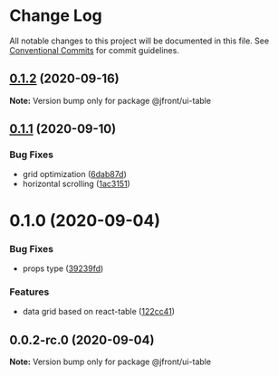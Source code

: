 # Change Log

All notable changes to this project will be documented in this file.
See [Conventional Commits](https://conventionalcommits.org) for commit guidelines.

## [0.1.2](https://github.com/Jepria/jfront-ui/compare/@jfront/ui-table@0.1.1...@jfront/ui-table@0.1.2) (2020-09-16)

**Note:** Version bump only for package @jfront/ui-table





## [0.1.1](https://github.com/Jepria/jfront-ui/compare/@jfront/ui-table@0.1.0...@jfront/ui-table@0.1.1) (2020-09-10)


### Bug Fixes

* grid optimization ([6dab87d](https://github.com/Jepria/jfront-ui/commit/6dab87d08d25c5f8442ff8e38d99e3f9c89c17f4))
* horizontal scrolling ([1ac3151](https://github.com/Jepria/jfront-ui/commit/1ac3151ffa410f926fa31e6addadf7a0efddfcee))





# 0.1.0 (2020-09-04)


### Bug Fixes

* props type ([39239fd](https://github.com/Jepria/jfront-ui/commit/39239fde7a296f1983efb8eecfc05ee3853cd7a0))


### Features

* data grid based on react-table ([122cc41](https://github.com/Jepria/jfront-ui/commit/122cc41ac883337a140fdc745893ab00cb0cd37a))





## 0.0.2-rc.0 (2020-09-04)

**Note:** Version bump only for package @jfront/ui-table

